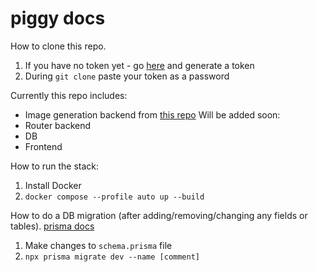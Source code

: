 # piggy docs

How to clone this repo.
1. If you have no token yet - go [here](https://github.com/settings/tokens?type=classic) and generate a token
2. During `git clone` paste your token as a password

Currently this repo includes: 
- Image generation backend from [this repo](https://github.com/AbdBarho/stable-diffusion-webui-docker)
Will be added soon:
- Router backend
- DB
- Frontend

How to run the stack:
1. Install Docker
2. `docker compose --profile auto up --build`

How to do a DB migration (after adding/removing/changing any fields or tables).
[prisma docs](https://www.prisma.io/docs/getting-started/setup-prisma/start-from-scratch/relational-databases-typescript-postgres)
1. Make changes to `schema.prisma` file
2. `npx prisma migrate dev --name [comment]`
